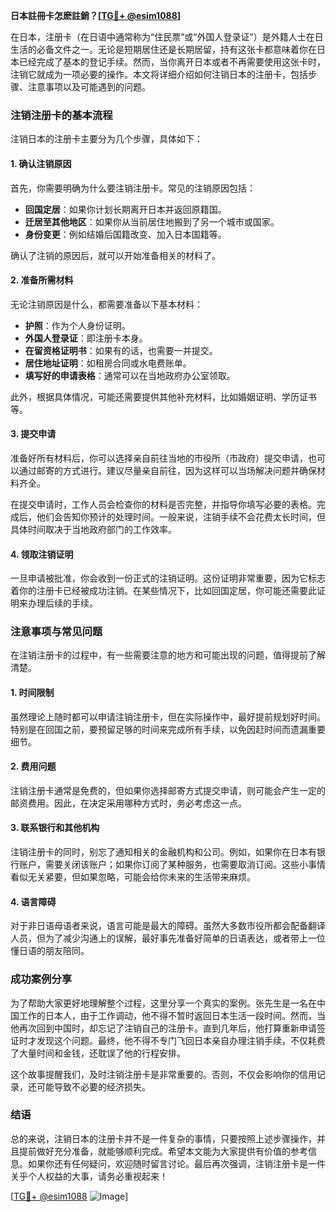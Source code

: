 **日本註冊卡怎麽註銷？[[TG💪+ @esim1088](https://t.me/s/esim1088)]**

在日本，注册卡（在日语中通常称为“住民票”或“外国人登录证”）是外籍人士在日生活的必备文件之一。无论是短期居住还是长期居留，持有这张卡都意味着你在日本已经完成了基本的登记手续。然而，当你离开日本或者不再需要使用这张卡时，注销它就成为一项必要的操作。本文将详细介绍如何注销日本的注册卡，包括步骤、注意事项以及可能遇到的问题。

### 注销注册卡的基本流程

注销日本的注册卡主要分为几个步骤，具体如下：

#### 1. 确认注销原因
首先，你需要明确为什么要注销注册卡。常见的注销原因包括：
- **回国定居**：如果你计划长期离开日本并返回原籍国。
- **迁居至其他地区**：如果你从当前居住地搬到了另一个城市或国家。
- **身份变更**：例如结婚后国籍改变、加入日本国籍等。

确认了注销的原因后，就可以开始准备相关的材料了。

#### 2. 准备所需材料
无论注销原因是什么，都需要准备以下基本材料：
- **护照**：作为个人身份证明。
- **外国人登录证**：即注册卡本身。
- **在留资格证明书**：如果有的话，也需要一并提交。
- **居住地址证明**：如租房合同或水电费账单。
- **填写好的申请表格**：通常可以在当地政府办公室领取。

此外，根据具体情况，可能还需要提供其他补充材料，比如婚姻证明、学历证书等。

#### 3. 提交申请
准备好所有材料后，你可以选择亲自前往当地的市役所（市政府）提交申请，也可以通过邮寄的方式进行。建议尽量亲自前往，因为这样可以当场解决问题并确保材料齐全。

在提交申请时，工作人员会检查你的材料是否完整，并指导你填写必要的表格。完成后，他们会告知你预计的处理时间。一般来说，注销手续不会花费太长时间，但具体时间取决于当地政府部门的工作效率。

#### 4. 领取注销证明
一旦申请被批准，你会收到一份正式的注销证明。这份证明非常重要，因为它标志着你的注册卡已经被成功注销。在某些情况下，比如回国定居，你可能还需要此证明来办理后续的手续。

### 注意事项与常见问题

在注销注册卡的过程中，有一些需要注意的地方和可能出现的问题，值得提前了解清楚。

#### 1. 时间限制
虽然理论上随时都可以申请注销注册卡，但在实际操作中，最好提前规划好时间。特别是在回国之前，要预留足够的时间来完成所有手续，以免因赶时间而遗漏重要细节。

#### 2. 费用问题
注销注册卡通常是免费的，但如果你选择邮寄方式提交申请，则可能会产生一定的邮资费用。因此，在决定采用哪种方式时，务必考虑这一点。

#### 3. 联系银行和其他机构
注销注册卡的同时，别忘了通知相关的金融机构和公司。例如，如果你在日本有银行账户，需要关闭该账户；如果你订阅了某种服务，也需要取消订阅。这些小事情看似无关紧要，但如果忽略，可能会给你未来的生活带来麻烦。

#### 4. 语言障碍
对于非日语母语者来说，语言可能是最大的障碍。虽然大多数市役所都会配备翻译人员，但为了减少沟通上的误解，最好事先准备好简单的日语表达，或者带上一位懂日语的朋友陪同。

### 成功案例分享

为了帮助大家更好地理解整个过程，这里分享一个真实的案例。张先生是一名在中国工作的日本人，由于工作调动，他不得不暂时返回日本生活一段时间。然而，当他再次回到中国时，却忘记了注销自己的注册卡。直到几年后，他打算重新申请签证时才发现这个问题。最终，他不得不专门飞回日本亲自办理注销手续，不仅耗费了大量时间和金钱，还耽误了他的行程安排。

这个故事提醒我们，及时注销注册卡是非常重要的。否则，不仅会影响你的信用记录，还可能导致不必要的经济损失。

### 结语

总的来说，注销日本的注册卡并不是一件复杂的事情，只要按照上述步骤操作，并且提前做好充分准备，就能够顺利完成。希望本文能为大家提供有价值的参考信息。如果你还有任何疑问，欢迎随时留言讨论。最后再次强调，注销注册卡是一件关乎个人权益的大事，请务必重视起来！

[[TG💪+ @esim1088](https://t.me/s/esim1088) ![Image](https://i.postimg.cc/4NQfJmqS/Snipaste-2025-05-13-00-14-12.png)]